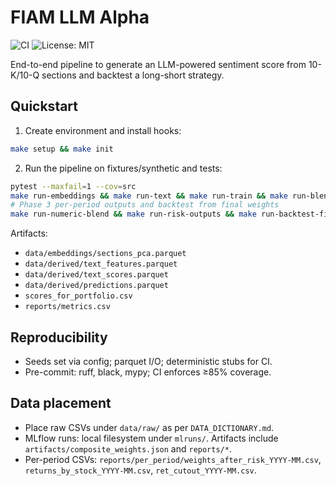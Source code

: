 # FIAM LLM Alpha

![CI](https://github.com/MxvsAtv321/fiam-llm-alpha/actions/workflows/ci.yaml/badge.svg)
![License: MIT](https://img.shields.io/badge/License-MIT-yellow.svg)

End-to-end pipeline to generate an LLM-powered sentiment score from 10-K/10-Q sections and backtest a long-short strategy.

## Quickstart

1. Create environment and install hooks:
```bash
make setup && make init
```
2. Run the pipeline on fixtures/synthetic and tests:
```bash
pytest --maxfail=1 --cov=src
make run-embeddings && make run-text && make run-train && make run-blend && make run-scores && make run-backtest
# Phase 3 per-period outputs and backtest from final weights
make run-numeric-blend && make run-risk-outputs && make run-backtest-final
```

Artifacts:
- `data/embeddings/sections_pca.parquet`
- `data/derived/text_features.parquet`
- `data/derived/text_scores.parquet`
- `data/derived/predictions.parquet`
- `scores_for_portfolio.csv`
- `reports/metrics.csv`

## Reproducibility
- Seeds set via config; parquet I/O; deterministic stubs for CI.
- Pre-commit: ruff, black, mypy; CI enforces ≥85% coverage.
 
## Data placement
- Place raw CSVs under `data/raw/` as per `DATA_DICTIONARY.md`.
- MLflow runs: local filesystem under `mlruns/`. Artifacts include `artifacts/composite_weights.json` and `reports/*`.
 - Per-period CSVs: `reports/per_period/weights_after_risk_YYYY-MM.csv`, `returns_by_stock_YYYY-MM.csv`, `ret_cutout_YYYY-MM.csv`.
